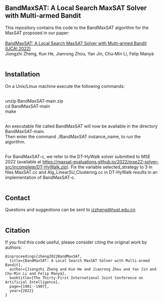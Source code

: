 BandMaxSAT: A Local Search MaxSAT Solver with Multi-armed Bandit
----
This repository contains the code to the BandMaxSAT algorithm for the MaxSAT proposed in our paper: <br> <br>
[BandMaxSAT: A Local Search MaxSAT Solver with Multi-armed Bandit (IJCAI 2022)](https://www.ijcai.org/proceedings/2022/264) <br>
Jiongzhi Zheng, Kun He, Jianrong Zhou, Yan Jin, Chu-Min Li, Felip Manyà <br> <br>

Installation
----
On a Unix/Linux machine execute the following commands: <br> <br>

unzip BandMaxSAT-main.zip <br>
cd BandMaxSAT-main <br>
make <br> <br>

An executable file called BandMaxSAT will now be available in the directory BandMaxSAT-main. <br>
Then enter the command ./BandMaxSAT instance_name, to run the algorithm. <br> <br>

For BandMaxSAT-c, we refer to the DT-HyWalk solver submitted to MSE 2022 (available at https://maxsat-evaluations.github.io/2022/mse22-solver-src/incomplete/DT-HyWalk.zip). Fix the variable selected_strategy to 3 in files MaxSAT.cc and Alg_LinearSU_Clustering.cc in DT-HyWalk results in an implementation of BandMaxSAT-c. <br> <br>

Contact
----
Questions and suggestions can be sent to jzzheng@hust.edu.cn. <br> <br>

Citation
----
If you find this code useful, please consider citing the original work by authors: <br>
```
@inproceedings{zheng2022BandMaxSAT,
  title={BandMaxSAT: A Local Search MaxSAT Solver with Multi-armed Bandit},
  author={Jiongzhi Zheng and Kun He and Jianrong Zhou and Yan Jin and Chu-Min Li and Felip Manyà},
  booktitle={The Thirty-First International Joint Conference on Artificial Intelligence},
  page={1901--1907},
  year={2022}
}
```

